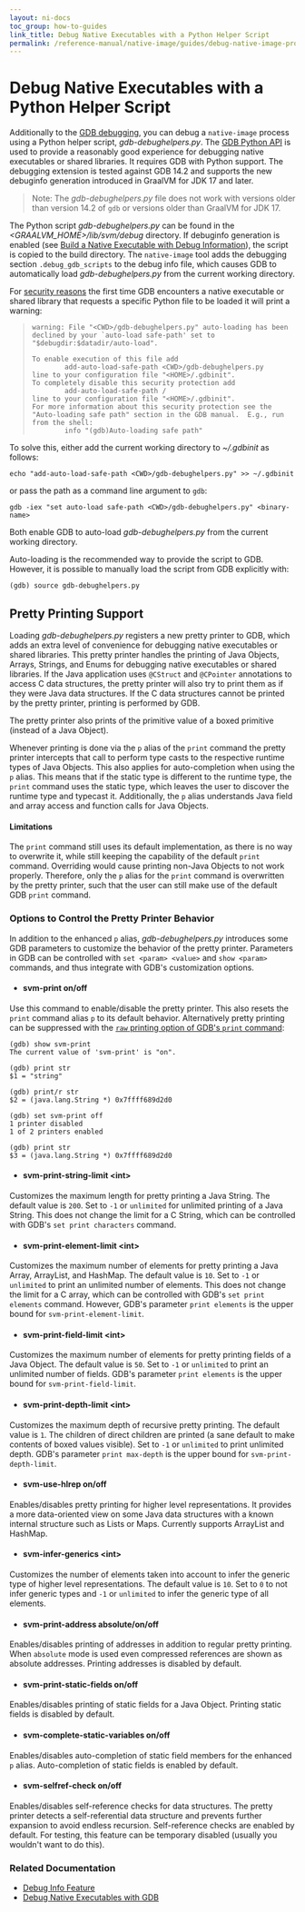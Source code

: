 ```yaml
---
layout: ni-docs
toc_group: how-to-guides
link_title: Debug Native Executables with a Python Helper Script
permalink: /reference-manual/native-image/guides/debug-native-image-process-with-python-helper-script/
---
```

# Debug Native Executables with a Python Helper Script

Additionally to the [GDB debugging](debug-native-executables-with-gdb.md), you can debug a `native-image` process using a Python helper script, _gdb-debughelpers.py_.
The [GDB Python API](https://sourceware.org/gdb/current/onlinedocs/gdb/Python.html) is used to provide a reasonably good experience for debugging native executables or shared libraries.
It requires GDB with Python support.
The debugging extension is tested against GDB 14.2 and supports the new debuginfo generation introduced in GraalVM for JDK 17 and later.

> Note: The _gdb-debughelpers.py_ file does not work with versions older than version 14.2 of `gdb` or versions older than GraalVM for JDK 17.

The Python script _gdb-debughelpers.py_ can be found in the _&lt;GRAALVM\_HOME&gt;/lib/svm/debug_ directory.
If debuginfo generation is enabled (see [Build a Native Executable with Debug Information](debug-native-executables-with-gdb.md#build-a-native-executable-with-debug-information)), the script is copied to the build directory.
The `native-image` tool adds the debugging section `.debug_gdb_scripts` to the debug info file, which causes GDB to automatically load _gdb-debughelpers.py_ from the current working directory.

For [security reasons](https://sourceware.org/gdb/current/onlinedocs/gdb/Auto_002dloading-safe-path.html)
the first time GDB encounters a native executable or shared library that requests a specific Python file to be loaded it will print a warning:

>     warning: File "<CWD>/gdb-debughelpers.py" auto-loading has been declined by your `auto-load safe-path' set to "$debugdir:$datadir/auto-load".
>
>     To enable execution of this file add
>             add-auto-load-safe-path <CWD>/gdb-debughelpers.py
>     line to your configuration file "<HOME>/.gdbinit".
>     To completely disable this security protection add
>             add-auto-load-safe-path /
>     line to your configuration file "<HOME>/.gdbinit".
>     For more information about this security protection see the
>     "Auto-loading safe path" section in the GDB manual.  E.g., run from the shell:
>             info "(gdb)Auto-loading safe path"

To solve this, either add the current working directory to _~/.gdbinit_ as follows:

    echo "add-auto-load-safe-path <CWD>/gdb-debughelpers.py" >> ~/.gdbinit

or pass the path as a command line argument to `gdb`:

    gdb -iex "set auto-load safe-path <CWD>/gdb-debughelpers.py" <binary-name>

Both enable GDB to auto-load _gdb-debughelpers.py_ from the current working directory.

Auto-loading is the recommended way to provide the script to GDB.
However, it is possible to manually load the script from GDB explicitly with:

    (gdb) source gdb-debughelpers.py

## Pretty Printing Support

Loading _gdb-debughelpers.py_ registers a new pretty printer to GDB, which adds an extra level of convenience for debugging native executables or shared libraries.
This pretty printer handles the printing of Java Objects, Arrays, Strings, and Enums for debugging native executables or shared libraries.
If the Java application uses `@CStruct` and `@CPointer` annotations to access C data structures, the pretty printer will also try to print them as if they were Java data structures.
If the C data structures cannot be printed by the pretty printer, printing is performed by GDB.

The pretty printer also prints of the primitive value of a boxed primitive (instead of a Java Object).

Whenever printing is done via the `p` alias of the `print` command the pretty printer intercepts that call to perform type casts to the respective runtime types of Java Objects.
This also applies for auto-completion when using the `p` alias.
This means that if the static type is different to the runtime type, the `print` command uses the static type, which leaves the user to discover the runtime type and typecast it.
Additionally, the `p` alias understands Java field and array access and function calls for Java Objects.

#### Limitations

The `print` command still uses its default implementation, as there is no way to overwrite it, while still keeping the capability of the default `print` command.
Overriding would cause printing non-Java Objects to not work properly.
Therefore, only the `p` alias for the `print` command is overwritten by the pretty printer, such that the user can still make use of the default GDB `print` command.

### Options to Control the Pretty Printer Behavior

In addition to the enhanced `p` alias, _gdb-debughelpers.py_ introduces some GDB parameters to customize the behavior of the pretty printer.
Parameters in GDB can be controlled with `set <param> <value>` and `show <param>` commands, and thus integrate with GDB's customization options.

* #### svm-print on/off

Use this command to enable/disable the pretty printer.
This also resets the `print` command alias `p` to its default behavior.
Alternatively pretty printing can be suppressed with the
[`raw` printing option of GDB's `print` command](https://sourceware.org/gdb/current/onlinedocs/gdb/Output-Formats.html):

    (gdb) show svm-print
    The current value of 'svm-print' is "on".
    
    (gdb) print str
    $1 = "string"
    
    (gdb) print/r str
    $2 = (java.lang.String *) 0x7ffff689d2d0
    
    (gdb) set svm-print off
    1 printer disabled
    1 of 2 printers enabled
    
    (gdb) print str
    $3 = (java.lang.String *) 0x7ffff689d2d0

* #### svm-print-string-limit &lt;int&gt;

Customizes the maximum length for pretty printing a Java String.
The default value is `200`.
Set to `-1` or `unlimited` for unlimited printing of a Java String.
This does not change the limit for a C String, which can be controlled with GDB's `set print characters` command.

* #### svm-print-element-limit &lt;int&gt;

Customizes the maximum number of elements for pretty printing a Java Array, ArrayList, and HashMap.
The default value is `10`.
Set to `-1` or `unlimited` to print an unlimited number of elements.
This does not change the limit for a C array, which can be controlled with GDB's `set print elements` command.
However, GDB's parameter `print elements` is the upper bound for `svm-print-element-limit`.

* #### svm-print-field-limit &lt;int&gt;

Customizes the maximum number of elements for pretty printing fields of a Java Object.
The default value is `50`.
Set to `-1` or `unlimited` to print an unlimited number of fields.
GDB's parameter `print elements` is the upper bound for `svm-print-field-limit`.

* #### svm-print-depth-limit &lt;int&gt;

Customizes the maximum depth of recursive pretty printing.
The default value is `1`.
The children of direct children are printed (a sane default to make contents of boxed values visible).
Set to `-1` or `unlimited` to print unlimited depth.
GDB's parameter `print max-depth` is the upper bound for `svm-print-depth-limit`.

* #### svm-use-hlrep on/off

Enables/disables pretty printing for higher level representations.
It provides a more data-oriented view on some Java data structures with a known internal structure such as Lists or Maps.
Currently supports ArrayList and HashMap.

* #### svm-infer-generics &lt;int&gt;

Customizes the number of elements taken into account to infer the generic type of higher level representations.
The default value is `10`.
Set to `0` to not infer generic types and `-1` or `unlimited` to infer the generic type of all elements.

* #### svm-print-address absolute/on/off

Enables/disables printing of addresses in addition to regular pretty printing.
When `absolute` mode is used even compressed references are shown as absolute addresses.
Printing addresses is disabled by default.

* #### svm-print-static-fields on/off

Enables/disables printing of static fields for a Java Object.
Printing static fields is disabled by default.

* #### svm-complete-static-variables on/off

Enables/disables auto-completion of static field members for the enhanced `p` alias.
Auto-completion of static fields is enabled by default.

* #### svm-selfref-check on/off

Enables/disables self-reference checks for data structures.
The pretty printer detects a self-referential data structure and prevents further expansion to avoid endless recursion.
Self-reference checks are enabled by default.
For testing, this feature can be temporary disabled (usually you wouldn't want to do this).

### Related Documentation

* [Debug Info Feature](../DebugInfo.md)
* [Debug Native Executables with GDB](debug-native-executables-with-gdb.md)